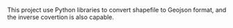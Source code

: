 This project use Python libraries to convert shapefile to Geojson format, and the inverse covertion is also capable.
